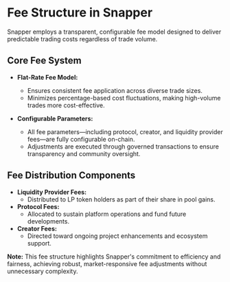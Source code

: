 # Fee Structure in Snapper

Snapper employs a transparent, configurable fee model designed to deliver predictable trading costs regardless of trade volume.

## Core Fee System
- **Flat-Rate Fee Model:**  
  - Ensures consistent fee application across diverse trade sizes.
  - Minimizes percentage-based cost fluctuations, making high-volume trades more cost-effective.
  
- **Configurable Parameters:**  
  - All fee parameters—including protocol, creator, and liquidity provider fees—are fully configurable on-chain.
  - Adjustments are executed through governed transactions to ensure transparency and community oversight.

## Fee Distribution Components
- **Liquidity Provider Fees:**  
  - Distributed to LP token holders as part of their share in pool gains.
- **Protocol Fees:**  
  - Allocated to sustain platform operations and fund future developments.
- **Creator Fees:**  
  - Directed toward ongoing project enhancements and ecosystem support.

**Note:** This fee structure highlights Snapper's commitment to efficiency and fairness, achieving robust, market-responsive fee adjustments without unnecessary complexity.